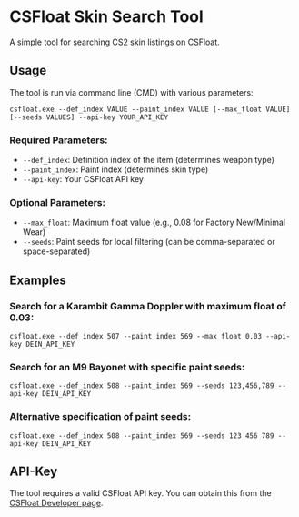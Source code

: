 # CSFloat Skin Search Tool

A simple tool for searching CS2 skin listings on CSFloat.

## Usage

The tool is run via command line (CMD) with various parameters:

`csfloat.exe --def_index VALUE --paint_index VALUE [--max_float VALUE] [--seeds VALUES] --api-key YOUR_API_KEY`

### Required Parameters:

- `--def_index`: Definition index of the item (determines weapon type)
- `--paint_index`: Paint index (determines skin type)
- `--api-key`: Your CSFloat API key

### Optional Parameters:

- `--max_float`: Maximum float value (e.g., 0.08 for Factory New/Minimal Wear)
- `--seeds`: Paint seeds for local filtering (can be comma-separated or space-separated)

## Examples

### Search for a Karambit Gamma Doppler with maximum float of 0.03:
`csfloat.exe --def_index 507 --paint_index 569 --max_float 0.03 --api-key DEIN_API_KEY`

### Search for an M9 Bayonet with specific paint seeds:

`csfloat.exe --def_index 508 --paint_index 569 --seeds 123,456,789 --api-key DEIN_API_KEY`

### Alternative specification of paint seeds:
`csfloat.exe --def_index 508 --paint_index 569 --seeds 123 456 789 --api-key DEIN_API_KEY`

## API-Key

The tool requires a valid CSFloat API key. You can obtain this from the [CSFloat Developer page](https://csfloat.com/developers).


